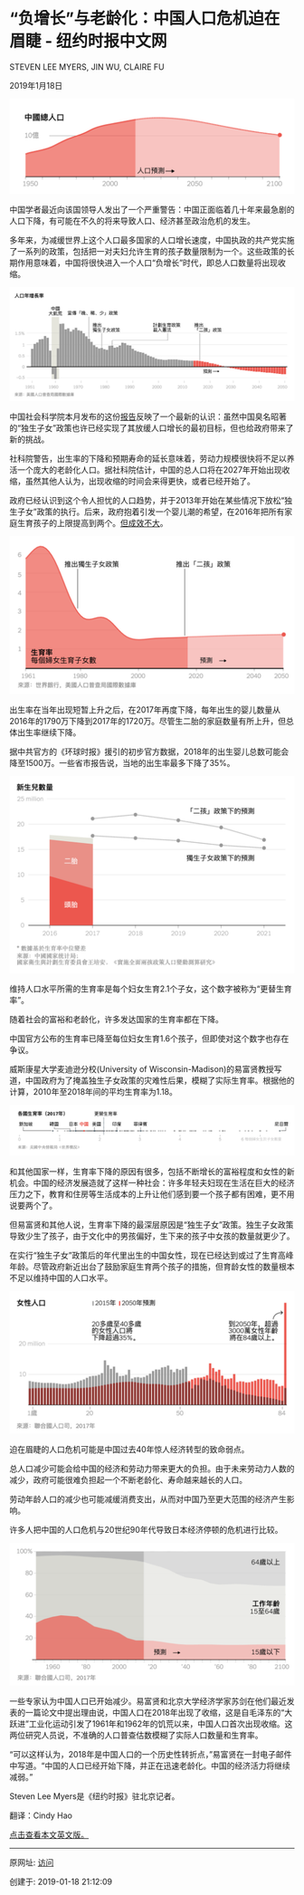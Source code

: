 # “负增长”与老龄化：中国人口危机迫在眉睫 - 纽约时报中文网

STEVEN LEE MYERS, JIN WU, CLAIRE FU

2019年1月18日

![图20190118-5人口危机](图20190118-5人口危机.png)

中国学者最近向该国领导人发出了一个严重警告：中国正面临着几十年来最急剧的人口下降，有可能在不久的将来导致人口、经济甚至政治危机的发生。

多年来，为减缓世界上这个人口最多国家的人口增长速度，中国执政的共产党实施了一系列的政策，包括把一对夫妇允许生育的孩子数量限制为一个。这些政策的长期作用意味着，中国将很快进入一个人口“负增长”时代，即总人口数量将出现收缩。

![图20190118-6人口危机](图20190118-6人口危机.png)

中国社会科学院本月发布的这份[报告](http://ex.cssn.cn/zx/bwyc/201901/t20190104_4806519_1.shtml "Link: http://ex.cssn.cn/zx/bwyc/201901/t20190104_4806519_1.shtml")反映了一个最新的认识：虽然中国臭名昭著的“独生子女”政策也许已经实现了其放缓人口增长的最初目标，但也给政府带来了新的挑战。

社科院警告，出生率的下降和预期寿命的延长意味着，劳动力规模很快将不足以养活一个庞大的老龄化人口。据社科院估计，中国的总人口将在2027年开始出现收缩，虽然其他人认为，出现收缩的时间会来得更快，或者已经开始了。

政府已经认识到这个令人担忧的人口趋势，并于2013年开始在某些情况下放松“独生子女”政策的执行。后来，政府抱着引发一个婴儿潮的希望，在2016年把所有家庭生育孩子的上限提高到两个。[但成效不大](https://cn.nytimes.com/china/20180813/china-one-child-policy-birthrate/ "Link: https://cn.nytimes.com/china/20180813/china-one-child-policy-birthrate/")。

![图20190118-7人口危机](图20190118-7人口危机.png)

出生率在当年出现短暂上升之后，在2017年再度下降，每年出生的婴儿数量从2016年的1790万下降到2017年的1720万。尽管生二胎的家庭数量有所上升，但总体出生率继续下降。

据中共官方的《环球时报》援引的初步官方数据，2018年的出生婴儿总数可能会降至1500万。一些省市报告说，当地的出生率最多下降了35%。

![图20190118-8人口危机](图20190118-8人口危机.png)

维持人口水平所需的生育率是每个妇女生育2.1个子女，这个数字被称为“更替生育率”。

随着社会的富裕和老龄化，许多发达国家的生育率都在下降。

中国官方公布的生育率已降至每位妇女生育1.6个孩子，但即使对这个数字也存在争议。

威斯康星大学麦迪逊分校(University of Wisconsin-Madison)的易富贤教授写道，中国政府为了掩盖独生子女政策的灾难性后果，模糊了实际生育率。根据他的计算，2010年至2018年间的平均生育率为1.18。

![图20190118-9人口危机](图20190118-9人口危机.png)

和其他国家一样，生育率下降的原因有很多，包括不断增长的富裕程度和女性的新机会。中国的经济发展造就了这样一种社会：许多年轻夫妇现在生活在巨大的经济压力之下，教育和住房等生活成本的上升让他们感到要一个孩子都有困难，更不用说要两个了。

但易富贤和其他人说，生育率下降的最深层原因是“独生子女”政策。独生子女政策导致少生了孩子，由于文化中的男孩偏好，生下来的孩子中女孩的数量就更少了。

在实行“独生子女”政策后的年代里出生的中国女性，现在已经达到或过了生育高峰年龄。尽管政府新近出台了鼓励家庭生育两个孩子的措施，但育龄女性的数量根本不足以维持中国的人口水平。

![图20190118-10人口危机](图20190118-10人口危机.png)

迫在眉睫的人口危机可能是中国过去40年惊人经济转型的致命弱点。

总人口减少可能会给中国的经济和劳动力带来更大的负担。由于未来劳动力人数的减少，政府可能很难负担起一个不断老龄化、寿命越来越长的人口。

劳动年龄人口的减少也可能减缓消费支出，从而对中国乃至更大范围的经济产生影响。

许多人把中国的人口危机与20世纪90年代导致日本经济停顿的危机进行比较。

![图20190118-11人口危机](图20190118-11人口危机.png)

一些专家认为中国人口已开始减少。易富贤和北京大学经济学家苏剑在他们最近发表的一篇论文中提出理由说，中国人口在2018年出现了收缩，这是自毛泽东的“大跃进”工业化运动引发了1961年和1962年的饥荒以来，中国人口首次出现收缩。这两位研究人员说，不准确的人口普查估数模糊了实际人口数量和生育率。

“可以这样认为，2018年是中国人口的一个历史性转折点，”易富贤在一封电子邮件中写道。“中国的人口已经开始下降，并正在迅速老龄化。中国的经济活力将继续减弱。”

Steven Lee Myers是《纽约时报》驻北京记者。

翻译：Cindy Hao

[点击查看本文英文版。](https://www.nytimes.com/interactive/2019/01/17/world/asia/china-population-crisis.html)

------

原网址: [访问](https://cn.nytimes.com/china/20190118/china-population-crisis/?utm_source=tw-nytimeschinese&utm_medium=social&utm_campaign=cur)

创建于: 2019-01-18 21:12:09